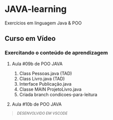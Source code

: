# JAVA-learning

 Exercícios em linguagem Java & POO

## Curso em Vídeo

### Exercitando o conteúdo de aprendizagem

1. Aula #09b de POO JAVA
   1. Class Pessoas.java (TAD)
   1. Class Livro.java (TAD)
   1. Interface Publicação.java
   1. Classe MAIN ProjetoLivro.java
   1. Criada branch condicoes-para-leitura

2. Aula #10b de POO JAVA

> <sub>*DESENVOLVIDO EM VSCODE*</sub>
